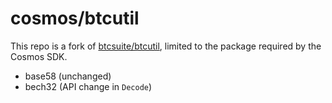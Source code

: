 # cosmos/btcutil

This repo is a fork of [btcsuite/btcutil](https://github.com/btcsuite/btcutil), limited to the package required by the Cosmos SDK.

- base58 (unchanged)
- bech32 (API change in `Decode`)
